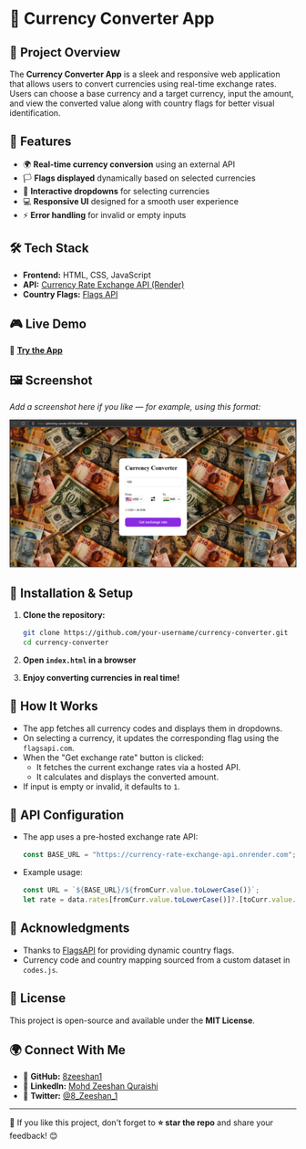 
# 💱 Currency Converter App

## 🚀 Project Overview

The **Currency Converter App** is a sleek and responsive web application that allows users to convert currencies using real-time exchange rates. Users can choose a base currency and a target currency, input the amount, and view the converted value along with country flags for better visual identification.

## 🌟 Features

- 🌍 **Real-time currency conversion** using an external API
- 🏳️ **Flags displayed** dynamically based on selected currencies
- 🔄 **Interactive dropdowns** for selecting currencies
- 💻 **Responsive UI** designed for a smooth user experience
- ⚡ **Error handling** for invalid or empty inputs

## 🛠 Tech Stack

- **Frontend:** HTML, CSS, JavaScript
- **API:** [Currency Rate Exchange API (Render)](https://currency-rate-exchange-api.onrender.com/)
- **Country Flags:** [Flags API](https://flagsapi.com/)

## 🎮 Live Demo

🔗 **[Try the App](https://glistening-cassata-3477bf.netlify.app/)**

## 🖼 Screenshot

_Add a screenshot here if you like — for example, using this format:_

![App Screenshot](Screenshot.png)

## 🔧 Installation & Setup

1. **Clone the repository:**
   ```bash
   git clone https://github.com/your-username/currency-converter.git
   cd currency-converter
   ```

2. **Open `index.html` in a browser**

3. **Enjoy converting currencies in real time!**

## 🧠 How It Works

- The app fetches all currency codes and displays them in dropdowns.
- On selecting a currency, it updates the corresponding flag using the `flagsapi.com`.
- When the "Get exchange rate" button is clicked:
  - It fetches the current exchange rates via a hosted API.
  - It calculates and displays the converted amount.
- If input is empty or invalid, it defaults to `1`.

## 📍 API Configuration

- The app uses a pre-hosted exchange rate API:
  ```javascript
  const BASE_URL = "https://currency-rate-exchange-api.onrender.com";
  ```

- Example usage:
  ```javascript
  const URL = `${BASE_URL}/${fromCurr.value.toLowerCase()}`;
  let rate = data.rates[fromCurr.value.toLowerCase()]?.[toCurr.value.toLowerCase()];
  ```

## 🤝 Acknowledgments

- Thanks to [FlagsAPI](https://flagsapi.com/) for providing dynamic country flags.
- Currency code and country mapping sourced from a custom dataset in `codes.js`.

## 📝 License

This project is open-source and available under the **MIT License**.

## 🌍 Connect With Me

- 👤 **GitHub:** [8zeeshan1](https://github.com/8zeeshan1)
- 🎼 **LinkedIn:** [Mohd Zeeshan Quraishi](https://www.linkedin.com/in/mohd-zeeshan-quraishi-5478632ba)
- 🐥 **Twitter:** [@8_Zeeshan_1](https://x.com/8_Zeeshan_1)

---

🚀 If you like this project, don't forget to **⭐ star the repo** and share your feedback! 😊
